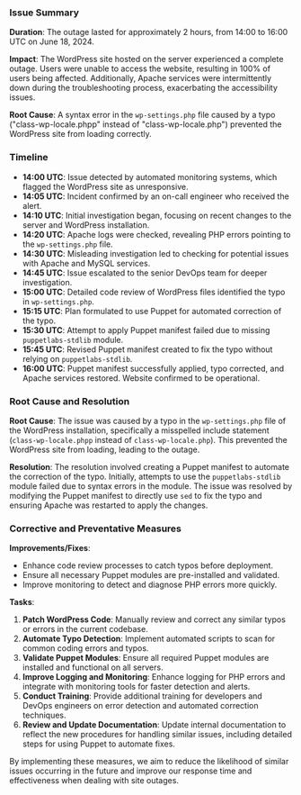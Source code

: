 ### Issue Summary

**Duration**: The outage lasted for approximately 2 hours, from 14:00 to 16:00 UTC on June 18, 2024.

**Impact**: The WordPress site hosted on the server experienced a complete outage. Users were unable to access the website, resulting in 100% of users being affected. Additionally, Apache services were intermittently down during the troubleshooting process, exacerbating the accessibility issues.

**Root Cause**: A syntax error in the `wp-settings.php` file caused by a typo ("class-wp-locale.phpp" instead of "class-wp-locale.php") prevented the WordPress site from loading correctly.

### Timeline

- **14:00 UTC**: Issue detected by automated monitoring systems, which flagged the WordPress site as unresponsive.
- **14:05 UTC**: Incident confirmed by an on-call engineer who received the alert.
- **14:10 UTC**: Initial investigation began, focusing on recent changes to the server and WordPress installation.
- **14:20 UTC**: Apache logs were checked, revealing PHP errors pointing to the `wp-settings.php` file.
- **14:30 UTC**: Misleading investigation led to checking for potential issues with Apache and MySQL services.
- **14:45 UTC**: Issue escalated to the senior DevOps team for deeper investigation.
- **15:00 UTC**: Detailed code review of WordPress files identified the typo in `wp-settings.php`.
- **15:15 UTC**: Plan formulated to use Puppet for automated correction of the typo.
- **15:30 UTC**: Attempt to apply Puppet manifest failed due to missing `puppetlabs-stdlib` module.
- **15:45 UTC**: Revised Puppet manifest created to fix the typo without relying on `puppetlabs-stdlib`.
- **16:00 UTC**: Puppet manifest successfully applied, typo corrected, and Apache services restored. Website confirmed to be operational.

### Root Cause and Resolution

**Root Cause**: The issue was caused by a typo in the `wp-settings.php` file of the WordPress installation, specifically a misspelled include statement (`class-wp-locale.phpp` instead of `class-wp-locale.php`). This prevented the WordPress site from loading, leading to the outage.

**Resolution**: The resolution involved creating a Puppet manifest to automate the correction of the typo. Initially, attempts to use the `puppetlabs-stdlib` module failed due to syntax errors in the module. The issue was resolved by modifying the Puppet manifest to directly use `sed` to fix the typo and ensuring Apache was restarted to apply the changes.

### Corrective and Preventative Measures

**Improvements/Fixes**:
- Enhance code review processes to catch typos before deployment.
- Ensure all necessary Puppet modules are pre-installed and validated.
- Improve monitoring to detect and diagnose PHP errors more quickly.

**Tasks**:
1. **Patch WordPress Code**: Manually review and correct any similar typos or errors in the current codebase.
2. **Automate Typo Detection**: Implement automated scripts to scan for common coding errors and typos.
3. **Validate Puppet Modules**: Ensure all required Puppet modules are installed and functional on all servers.
4. **Improve Logging and Monitoring**: Enhance logging for PHP errors and integrate with monitoring tools for faster detection and alerts.
5. **Conduct Training**: Provide additional training for developers and DevOps engineers on error detection and automated correction techniques.
6. **Review and Update Documentation**: Update internal documentation to reflect the new procedures for handling similar issues, including detailed steps for using Puppet to automate fixes.

By implementing these measures, we aim to reduce the likelihood of similar issues occurring in the future and improve our response time and effectiveness when dealing with site outages.
